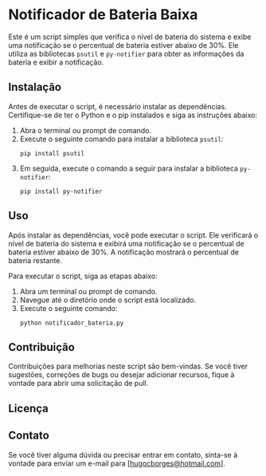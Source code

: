 # Notificador de Bateria Baixa

Este é um script simples que verifica o nível de bateria do sistema e exibe uma notificação se o percentual de bateria estiver abaixo de 30%. Ele utiliza as bibliotecas `psutil` e `py-notifier` para obter as informações da bateria e exibir a notificação.

## Instalação

Antes de executar o script, é necessário instalar as dependências. Certifique-se de ter o Python e o pip instalados e siga as instruções abaixo:

1. Abra o terminal ou prompt de comando.
2. Execute o seguinte comando para instalar a biblioteca `psutil`:
   ```
   pip install psutil
   ```
3. Em seguida, execute o comando a seguir para instalar a biblioteca `py-notifier`:
   ```
   pip install py-notifier
   ```

## Uso

Após instalar as dependências, você pode executar o script. Ele verificará o nível de bateria do sistema e exibirá uma notificação se o percentual de bateria estiver abaixo de 30%. A notificação mostrará o percentual de bateria restante.

Para executar o script, siga as etapas abaixo:

1. Abra um terminal ou prompt de comando.
2. Navegue até o diretório onde o script está localizado.
3. Execute o seguinte comando:
   ```
   python notificador_bateria.py
   ```

## Contribuição

Contribuições para melhorias neste script são bem-vindas. Se você tiver sugestões, correções de bugs ou desejar adicionar recursos, fique à vontade para abrir uma solicitação de pull.

## Licença


## Contato

Se você tiver alguma dúvida ou precisar entrar em contato, sinta-se à vontade para enviar um e-mail para [hugocborges@hotmail.com].
